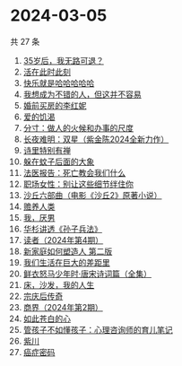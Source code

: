 # 2024-03-05

共 27 条

<!-- BEGIN WEREAD -->
<!-- 最后更新时间 2024-03-05 18:01:08 +0800 -->
1. [35岁后，我无路可退？](https://weread.qq.com/web/bookDetail/3ec32660813ab898eg0136a2)
1. [活在此时此刻](https://weread.qq.com/web/bookDetail/e283207071728722e28cb43)
1. [快乐就是哈哈哈哈哈](https://weread.qq.com/web/bookDetail/0c632db0813ab708ag0170b2)
1. [我想成为不错的人，但这并不容易](https://weread.qq.com/web/bookDetail/45f32de0813ab898cg01475d)
1. [婚前买房的李红妮](https://weread.qq.com/web/bookDetail/a56323f0813ab8752g01251c)
1. [爱的饥渴](https://weread.qq.com/web/bookDetail/97d32bd0813ab67dag015a37)
1. [分寸：做人的火候和办事的尺度](https://weread.qq.com/web/bookDetail/ab1324c054d509ab1a81372)
1. [长夜难明：双星（紫金陈2024全新力作）](https://weread.qq.com/web/bookDetail/b5632fe0813ab88a5g014348)
1. [诗里特别有禅](https://weread.qq.com/web/bookDetail/ef432df0534c9bef4915ebb)
1. [躲在蚊子后面的大象](https://weread.qq.com/web/bookDetail/bfc32800813ab883bg0165f3)
1. [法医报告：死亡教会我们什么](https://weread.qq.com/web/bookDetail/dd9322c071ca61afdd9b4d0)
1. [职场女性：别让这些细节绊住你](https://weread.qq.com/web/bookDetail/9d832b2072a730499d822df)
1. [沙丘六部曲（电影《沙丘2》原著小说）](https://weread.qq.com/web/bookDetail/a7b321607199d7fba7bb736)
1. [赡养人类](https://weread.qq.com/web/bookDetail/a783203071eb6320a789765)
1. [我，厌男](https://weread.qq.com/web/bookDetail/7f6326d0813ab88afg0193bb)
1. [华杉讲透《孙子兵法》](https://weread.qq.com/web/bookDetail/df53233058b19fdf50fa893)
1. [读者（2024年第4期）](https://weread.qq.com/web/bookDetail/a5032df0813ab8896g017451)
1. [新家庭如何塑造人 第二版](https://weread.qq.com/web/bookDetail/af932e80813ab8887g0103bf)
1. [我们生活在巨大的差距里](https://weread.qq.com/web/bookDetail/286329405b40f728668c477)
1. [鲜衣怒马少年时·唐宋诗词篇（全集）](https://weread.qq.com/web/bookDetail/7cf3229072740bd97cf161e)
1. [床，沙发，我的人生](https://weread.qq.com/web/bookDetail/41632490813ab824eg015667)
1. [宗庆后传奇](https://weread.qq.com/web/bookDetail/60f326c071bf486560f0928)
1. [商界（2024年第2期）](https://weread.qq.com/web/bookDetail/82832a70813ab8974g0137cc)
1. [如此苍白的心](https://weread.qq.com/web/bookDetail/8a9323f0813ab79bcg0116ff)
1. [管孩子不如懂孩子：心理咨询师的育儿笔记](https://weread.qq.com/web/bookDetail/b5b32f10718cfa8db5ba023)
1. [紫川](https://weread.qq.com/web/bookDetail/826325d05810ef82650f829)
1. [癌症密码](https://weread.qq.com/web/bookDetail/2f9321a0813ab8226g017fe6)
<!-- END WEREAD -->
